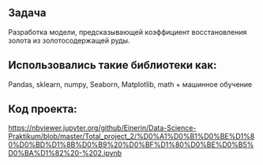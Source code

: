 ## Задача
Разработка модели, предсказывающей коэффициент восстановления золота из золотосодержащей руды.
## Использовались такие библиотеки как:
Pandas, sklearn, numpy, Seaborn, Matplotlib, math + машинное обучение
## Код проекта:
https://nbviewer.jupyter.org/github/Einerin/Data-Science-Praktikum/blob/master/Total_project_2/%D0%A1%D0%B1%D0%BE%D1%80%D0%BD%D1%8B%D0%B9%20%D0%BF%D1%80%D0%BE%D0%B5%D0%BA%D1%82%20-%202.ipynb